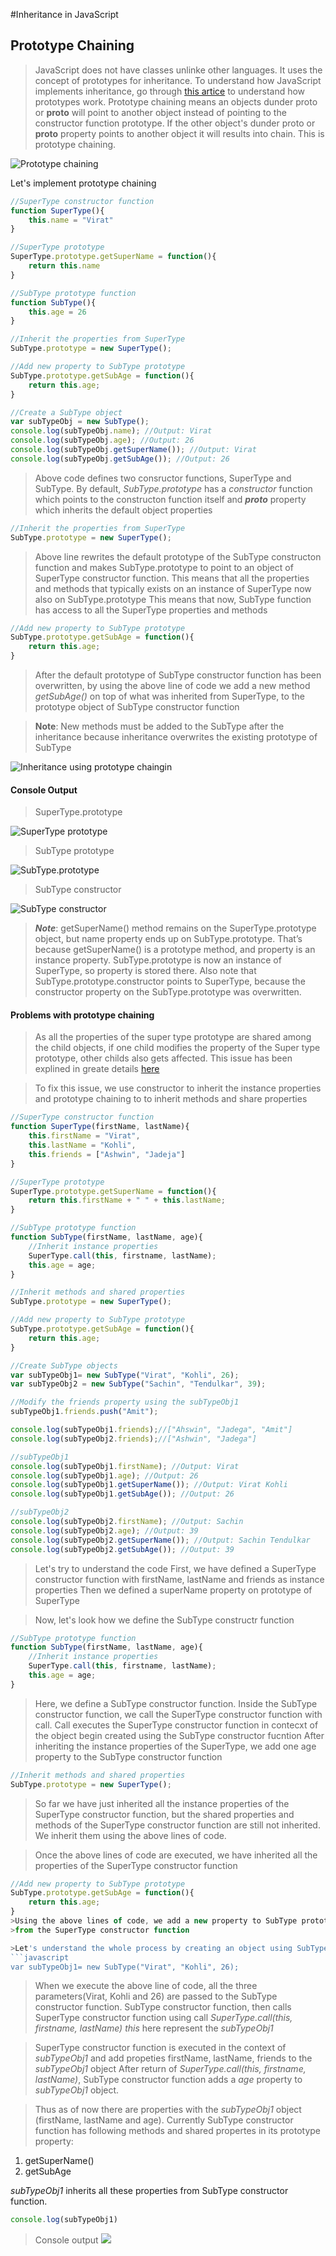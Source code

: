 #Inheritance in JavaScript

## Prototype Chaining
>JavaScript does not have classes unlinke other languages. It uses the concept of prototypes for inheritance.
>To understand how JavaScript implements inheritance, go through [this artice](https://github.com/rupeshmi/CodeSprint/blob/dev/JavaScript/Part2/Prototypes.md) to understand how prototypes work.
>Prototype chaining means an objects dunder proto or __proto__ will point to another object instead of 
>pointing to the constructor function prototype. If the other object's dunder proto or __proto__ property points to another object
>it will results into chain. This is prototype chaining. 

![Prototype chaining](https://github.com/rupeshmi/CodeSprint/blob/dev/JavaScript/Part4/CodeSnippets/ProtoTypeChaining.jpg)

Let's implement prototype chaining
```javascript
//SuperType constructor function
function SuperType(){
	this.name = "Virat"
}

//SuperType prototype
SuperType.prototype.getSuperName = function(){
	return this.name
}

//SubType prototype function
function SubType(){
	this.age = 26
}

//Inherit the properties from SuperType
SubType.prototype = new SuperType();

//Add new property to SubType prototype
SubType.prototype.getSubAge = function(){
	return this.age;
}

//Create a SubType object
var subTypeObj = new SubType();
console.log(subTypeObj.name); //Output: Virat
console.log(subTypeObj.age); //Output: 26
console.log(subTypeObj.getSuperName()); //Output: Virat
console.log(subTypeObj.getSubAge()); //Output: 26
```
>Above code defines two consructor functions, SuperType and SubType. 
>By default, *SubType.prototype* has a *constructor* function which points to the constructon function itself
>and *__proto__* property which inherits the default object properties

```javascript
//Inherit the properties from SuperType
SubType.prototype = new SuperType();
```

>Above line rewrites the default prototype of the SubType constructon function 
>and makes SubType.prototype to point to an object of SuperType constructor function.
>This means that all the properties and methods that typically exists on an instance of SuperType now also on SubType.prototype
>This means that now, SubType function has access to all the SuperType properties and methods

```javascript
//Add new property to SubType prototype
SubType.prototype.getSubAge = function(){
	return this.age;
}
```
>After the default prototype of SubType constructor function has been overwritten, by using the above line of code
>we add a new method *getSubAge()* on top of what was inherited from SuperType, to the prototype object of SubType constructor function

>**Note**: New methods must be added to the SubType after the inheritance 
>because inheritance overwrites the existing prototype of SubType

![Inheritance using prototype chaingin](https://github.com/rupeshmi/CodeSprint/blob/dev/JavaScript/Part4/CodeSnippets/ProtoChainInheritance.jpg)

#### Console Output
>SuperType.prototype

![SuperType prototype](https://github.com/rupeshmi/CodeSprint/blob/dev/JavaScript/Part4/CodeSnippets/SuperTypePrototype.jpg)

>SubType prototype

![SubType.prototype](https://github.com/rupeshmi/CodeSprint/blob/dev/JavaScript/Part4/CodeSnippets/SubTypeProtoType.jpg) 

>SubType constructor

![SubType constructor](https://github.com/rupeshmi/CodeSprint/blob/dev/JavaScript/Part4/CodeSnippets/SubTypeConst.jpg)

>***Note***: getSuperName() method remains on the SuperType.prototype object, but name property ends up on
SubType.prototype. That’s because getSuperName() is a prototype method, and property is
an instance property. SubType.prototype is now an instance of SuperType, so property is stored
there. Also note that SubType.prototype.constructor points to SuperType, because the constructor
property on the SubType.prototype was overwritten.

#### Problems with prototype chaining
>As all the properties of the super type prototype are shared among the child objects, if one child modifies the property of the 
>Super type prototype, other childs also gets affected. This issue has been explined in greate details 
[here](https://github.com/rupeshmi/CodeSprint/blob/dev/JavaScript/Part2/Prototypes.md)

>To fix this issue, we use constructor to inherit the instance properties and prototype chaining to to inherit methods and share properties


```javascript
//SuperType constructor function
function SuperType(firstName, lastName){
	this.firstName = "Virat",
	this.lastName = "Kohli",
	this.friends = ["Ashwin", "Jadeja"]
}

//SuperType prototype
SuperType.prototype.getSuperName = function(){
	return this.firstName + " " + this.lastName;
}

//SubType prototype function
function SubType(firstName, lastName, age){
	//Inherit instance properties
	SuperType.call(this, firstname, lastName);
	this.age = age;
}

//Inherit methods and shared properties
SubType.prototype = new SuperType();

//Add new property to SubType prototype
SubType.prototype.getSubAge = function(){
	return this.age;
}

//Create SubType objects
var subTypeObj1= new SubType("Virat", "Kohli", 26);
var subTypeObj2 = new SubType("Sachin", "Tendulkar", 39);

//Modify the friends property using the subTypeObj1
subTypeObj1.friends.push("Amit");

console.log(subTypeObj1.friends);//["Ahswin", "Jadega", "Amit"]
console.log(subTypeObj2.friends);//["Ashwin", "Jadega"]

//subTypeObj1
console.log(subTypeObj1.firstName); //Output: Virat
console.log(subTypeObj1.age); //Output: 26
console.log(subTypeObj1.getSuperName()); //Output: Virat Kohli
console.log(subTypeObj1.getSubAge()); //Output: 26

//subTypeObj2
console.log(subTypeObj2.firstName); //Output: Sachin
console.log(subTypeObj2.age); //Output: 39
console.log(subTypeObj2.getSuperName()); //Output: Sachin Tendulkar
console.log(subTypeObj2.getSubAge()); //Output: 39
```
>Let's try to understand the code
>First, we have defined a SuperType constructor function with firstName, lastName and friends as instance properties
>Then we defined a superName property on prototype of SuperType

>Now, let's look how we define the SubType constructr function

```javascript
//SubType prototype function
function SubType(firstName, lastName, age){
	//Inherit instance properties
	SuperType.call(this, firstname, lastName);
	this.age = age;
}
```
>Here, we define a SubType constructor function. 
>Inside the SubType constructor function, we call the SuperType constructor function with call.
>Call executes the SuperType constructor function in contecxt of the object begin created using the SubType constructor fucntion
>After inheriting the instance properties of the SuperType, we add one age property to the SubType constructor function


```javascript
//Inherit methods and shared properties
SubType.prototype = new SuperType();
```
>So far we have just inherited all the instance properties of the SuperType constructor function, but the shared properties and methods 
of the SuperType constructor function are still not inherited. We inherit them using the above lines of code. 

>Once the above lines of code are executed, we have inherited all the properties of the SuperType constructor function


```javascript
//Add new property to SubType prototype
SubType.prototype.getSubAge = function(){
	return this.age;
}
>Using the above lines of code, we add a new property to SubType prototype on top of the methods and properties inherited 
>from the SuperType constructor function

>Let's understand the whole process by creating an object using SubType constructor function
```javascript
var subTypeObj1= new SubType("Virat", "Kohli", 26);
```

>When we execute the above line of code, all the three parameters(Virat, Kohli and 26) are passed to the SubType constructor function.
>SubType constructor function, then calls SuperType constructor function using call *SuperType.call(this, firstname, lastName)*
>*this* here represent the *subTypeObj1*

>SuperType constructor function is executed in the context of *subTypeObj1* and add propeties firstName, lastName, friends to the *subTypeObj1* object
>After return of *SuperType.call(this, firstname, lastName)*, SubType constructor function adds a *age* property to *subTypeObj1* object.

>Thus as of now there are properties with the *subTypeObj1* object (firstName, lastName and age).
Currently SubType constructor function has following methods and shared propertes in its prototype property:
1. getSuperName()
2. getSubAge

*subTypeObj1* inherits all these properties from SubType constructor function. 

```javascript
console.log(subTypeObj1)
```

>Console output
![](https://github.com/rupeshmi/CodeSprint/blob/dev/JavaScript/Part4/CodeSnippets/subTypeObj1.jpg)

